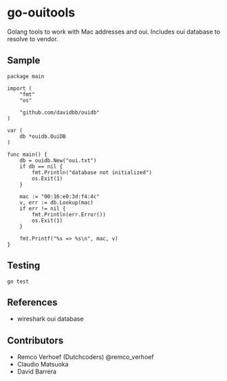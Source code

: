 go-ouitools
===========

Golang tools to work with Mac addresses and oui. Includes oui database to resolve to vendor. 

## Sample
```
package main

import (
	"fmt"
	"os"

	"github.com/davidbb/ouidb"
)

var (
    db *ouidb.OuiDB
)

func main() {
	db = ouidb.New("oui.txt")
	if db == nil {
		fmt.Println("database not initialized")
		os.Exit(1)
	}
  
	mac := "00:16:e0:3d:f4:4c"
	v, err := db.Lookup(mac)
	if err != nil {
		fmt.Println(err.Error())
		os.Exit(1)
	}
	
	fmt.Printf("%s => %s\n", mac, v)
}

```

## Testing
```
go test
```

## References
* wireshark oui database

## Contributors
* Remco Verhoef (Dutchcoders) @remco_verhoef
* Claudio Matsuoka
* David Barrera

